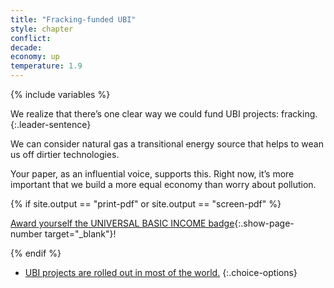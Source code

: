 ```yaml
---
title: "Fracking-funded UBI"
style: chapter
conflict: 
decade: 
economy: up
temperature: 1.9
---
```


{% include variables %}

We realize that there’s one clear way we could fund UBI projects: fracking.
{:.leader-sentence}

We can consider natural gas a transitional energy source that helps to wean us off dirtier technologies.

Your paper, as an influential voice, supports this. Right now, it’s more important that we build a more equal economy than worry about pollution.

{% if site.output == "print-pdf" or site.output == "screen-pdf" %}

[Award yourself the UNIVERSAL BASIC INCOME badge](endmatter_shiny-badges.html){:.show-page-number target="_blank"}!

{% endif %}

- [UBI projects are rolled out in most of the world.](chapter_people-get-richer.html)
{:.choice-options}
